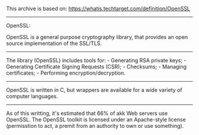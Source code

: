 This archive is based on: https://whatis.techtarget.com/definition/OpenSSL

--------
OpenSSL:

OpenSSL is a general purpose cryptography library, that provides an open source implementation of the SSL/TLS.

----
The library (OpenSSL) includes tools for:
    - Generating RSA private keys;
    - Generating Certificate Signing Requests (CSR);
    - Checksums;
    - Managing certificates;
    - Performing encryption/decryption.

----
OpenSSL is written in C, but wrappers are available for a wide variety of computer languages.

----
As of this writting, it's estimated that 66% of akk Web servers use OpenSSL. The OpenSSL toolkit is licensed under an Apache-style license (permisstion to act, a premit from an authority to own or use something).






<EOF>
